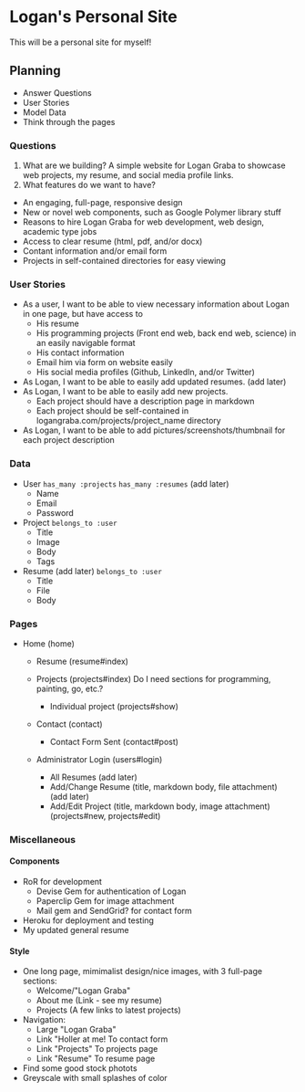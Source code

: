 # Logan's Personal Site

This will be a personal site for myself!

## Planning

  - Answer Questions
  - User Stories
  - Model Data
  - Think through the pages


###  Questions

1. What are we building? A simple website for Logan Graba to showcase web projects, my resume, and social media profile links.
2. What features do we want to have?
  - An engaging, full-page, responsive design
  - New or novel web components, such as Google Polymer library stuff
  - Reasons to hire Logan Graba for web development, web design, academic type jobs
  - Access to clear resume (html, pdf, and/or docx)
  - Contant information and/or email form
  - Projects in self-contained directories for easy viewing


### User Stories

  - As a user, I want to be able to view necessary information about Logan in one page, but have access to
    - His resume
    - His programming projects (Front end web, back end web, science) in an easily navigable format
    - His contact information
    - Email him via form on website easily
    - His social media profiles (Github, LinkedIn, and/or Twitter)
  - As Logan, I want to be able to easily add updated resumes. (add later)
  - As Logan, I want to be able to easily add new projects.
    - Each project should have a description page in markdown
    - Each project should be self-contained in logangraba.com/projects/project_name directory
  - As Logan, I want to be able to add pictures/screenshots/thumbnail for each project description


### Data

  - User
  `has_many :projects`
  `has_many :resumes` (add later)
    - Name
    - Email
    - Password
  - Project
  `belongs_to :user`
    - Title
    - Image
    - Body
    - Tags
  - Resume (add later)
  `belongs_to :user`
    - Title
    - File
    - Body


### Pages

  - Home (home)
    - Resume (resume#index)
    - Projects (projects#index) Do I need sections for programming, painting, go, etc.?
      - Individual project (projects#show)
    - Contact (contact)
      - Contact Form Sent (contact#post)

    - Administrator Login (users#login)
      - All Resumes (add later)
      - Add/Change Resume (title, markdown body, file attachment) (add later)
      - Add/Edit Project (title, markdown body, image attachment) (projects#new, projects#edit)


### Miscellaneous

#### Components
  - RoR for development
    - Devise Gem for authentication of Logan
    - Paperclip Gem for image attachment
    - Mail gem and SendGrid? for contact form
  - Heroku for deployment and testing
  - My updated general resume

#### Style
  - One long page, mimimalist design/nice images, with 3 full-page sections:
    - Welcome/"Logan Graba"
    - About me (Link - see my resume)
    - Projects (A few links to latest projects)
  - Navigation:
    - Large "Logan Graba"
    - Link "Holler at me! To contact form
    - Link "Projects" To projects page
    - Link "Resume" To resume page
  - Find some good stock photots
  - Greyscale with small splashes of color
